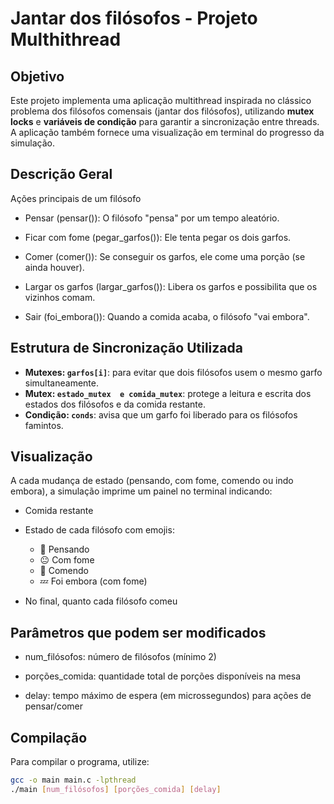 # Jantar dos filósofos - Projeto Multhithread

## Objetivo

Este projeto implementa uma aplicação multithread inspirada no clássico problema dos filósofos comensais (jantar dos filósofos), utilizando **mutex locks** e **variáveis de condição** para garantir a sincronização entre threads. A aplicação também fornece uma visualização em terminal do progresso da simulação.

## Descrição Geral

Ações principais de um filósofo

- Pensar (pensar()): O filósofo "pensa" por um tempo aleatório.

- Ficar com fome (pegar_garfos()): Ele tenta pegar os dois garfos.

- Comer (comer()): Se conseguir os garfos, ele come uma porção (se ainda houver).

- Largar os garfos (largar_garfos()): Libera os garfos e possibilita que os vizinhos comam.

- Sair (foi_embora()): Quando a comida acaba, o filósofo "vai embora".


## Estrutura de Sincronização Utilizada
- **Mutexes: `garfos[i]`**: para evitar que dois filósofos usem o mesmo garfo simultaneamente.
- **Mutex: `estado_mutex  e comida_mutex`**: protege a leitura e escrita dos estados dos filósofos e da comida restante.
- **Condição: `conds`**: avisa que um garfo foi liberado para os filósofos famintos.

## Visualização

A cada mudança de estado (pensando, com fome, comendo ou indo embora), a simulação imprime um painel no terminal indicando:

- Comida restante

- Estado de cada filósofo com emojis:
  - 🤔 Pensando
  - 😐 Com fome
  - 🍴 Comendo
  - 💤 Foi embora (com fome)

- No final, quanto cada filósofo comeu 

## Parâmetros que podem ser modificados

- num_filósofos: número de filósofos (mínimo 2)

- porções_comida: quantidade total de porções disponíveis na mesa

- delay: tempo máximo de espera (em microssegundos) para ações de pensar/comer

## Compilação

Para compilar o programa, utilize:

```bash
gcc -o main main.c -lpthread
./main [num_filósofos] [porções_comida] [delay]